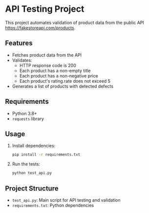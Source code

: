# API Testing Project

This project automates validation of product data from the public API https://fakestoreapi.com/products.

## Features
- Fetches product data from the API
- Validates:
  - HTTP response code is 200
  - Each product has a non-empty title
  - Each product has a non-negative price
  - Each product's rating.rate does not exceed 5
- Generates a list of products with detected defects

## Requirements
- Python 3.8+
- `requests` library

## Usage
1. Install dependencies:
   ```bash
   pip install -r requirements.txt
   ```
2. Run the tests:
   ```bash
   python test_api.py
   ```

## Project Structure
- `test_api.py`: Main script for API testing and validation
- `requirements.txt`: Python dependencies
